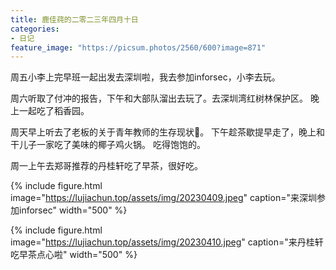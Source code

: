 ```yaml
---
title: 鹿佳莼的二零二三年四月十日
categories:
- 日记
feature_image: "https://picsum.photos/2560/600?image=871"
---
```



周五小李上完早班一起出发去深圳啦，我去参加inforsec，小李去玩。

周六听取了付冲的报告，下午和大部队溜出去玩了。去深圳湾红树林保护区。
晚上一起吃了稻香园。

周天早上听去了老板的关于青年教师的生存现状🐶。
下午趁茶歇提早走了，晚上和干儿子一家吃了美味的椰子鸡火锅。
吃得饱饱的。

周一上午去郑哥推荐的丹桂轩吃了早茶，很好吃。

{% include figure.html image="https://lujiachun.top/assets/img/20230409.jpeg" caption="来深圳参加inforsec" width="500" %}

{% include figure.html image="https://lujiachun.top/assets/img/20230410.jpeg" caption="来丹桂轩吃早茶点心啦" width="500" %}

